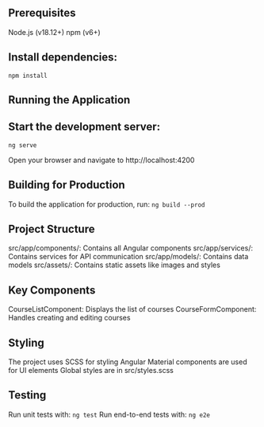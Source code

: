 ## Prerequisites

Node.js (v18.12+)
npm (v6+)

## Install dependencies:

`npm install`

## Running the Application

## Start the development server:

`ng serve`

Open your browser and navigate to http://localhost:4200

## Building for Production

To build the application for production, run:
`ng build --prod`

## Project Structure

src/app/components/: Contains all Angular components
src/app/services/: Contains services for API communication
src/app/models/: Contains data models
src/assets/: Contains static assets like images and styles

## Key Components

CourseListComponent: Displays the list of courses
CourseFormComponent: Handles creating and editing courses

## Styling

The project uses SCSS for styling
Angular Material components are used for UI elements
Global styles are in src/styles.scss

## Testing

Run unit tests with:
`ng test`
Run end-to-end tests with:
`ng e2e`
